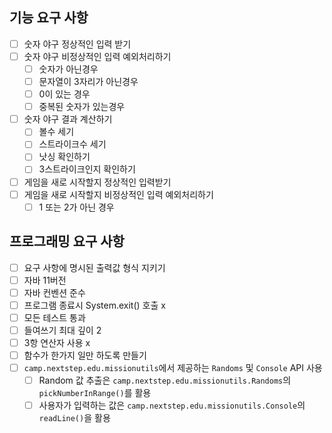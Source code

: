 ## 기능 요구 사항

- [ ] 숫자 야구 정상적인 입력 받기
- [ ] 숫자 야구 비정상적인 입력 예외처리하기
    - [ ] 숫자가 아닌경우
    - [ ] 문자열이 3자리가 아닌경우
    - [ ] 0이 있는 경우
    - [ ] 중복된 숫자가 있는경우
- [ ] 숫자 야구 결과 계산하기
    - [ ] 볼수 세기
    - [ ] 스트라이크수 세기
    - [ ] 낫싱 확인하기
    - [ ] 3스트라이크인지 확인하기
- [ ] 게임을 새로 시작할지 정상적인 입력받기
- [ ] 게임을 새로 시작할지 비정상적인 입력 예외처리하기
    - [ ] 1 또는 2가 아닌 경우

## 프로그래밍 요구 사항

- [ ] 요구 사항에 명시된 출력값 형식 지키기
- [ ] 자바 11버전
- [ ] 자바 컨벤션 준수
- [ ] 프로그램 종료시 System.exit() 호출 x
- [ ] 모든 테스트 통과
- [ ] 들여쓰기 최대 깊이 2
- [ ] 3항 연산자 사용 x
- [ ] 함수가 한가지 일만 하도록 만들기
- [ ] `camp.nextstep.edu.missionutils`에서 제공하는 `Randoms` 및 `Console` API 사용
    - [ ] Random 값 추출은 `camp.nextstep.edu.missionutils.Randoms`의 `pickNumberInRange()`를 활용
    - [ ] 사용자가 입력하는 값은 `camp.nextstep.edu.missionutils.Console`의 `readLine()`을 활용